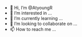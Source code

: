 - 👋 Hi, I’m @AtyoungR
- 👀 I’m interested in ...
- 🌱 I’m currently learning ...
- 💞️ I’m looking to collaborate on ...
- 📫 How to reach me ...

<!---
AtyoungR/AtyoungR is a ✨ special ✨ repository because its `README.md` (this file) appears on your GitHub profile.
You can click the Preview link to take a look at your changes.
--->
